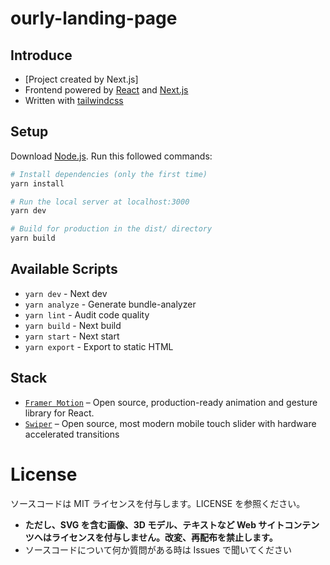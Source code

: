 # ourly-landing-page

## Introduce

- [Project created by Next.js]
- Frontend powered by [React](https://github.com/facebook/react) and [Next.js](https://github.com/vercel/next.js)
- Written with [tailwindcss](https://github.com/tailwindlabs/tailwindcss)

## Setup

Download [Node.js](https://nodejs.org/en/download/). Run this followed commands:

```bash
# Install dependencies (only the first time)
yarn install

# Run the local server at localhost:3000
yarn dev

# Build for production in the dist/ directory
yarn build
```

## Available Scripts

- `yarn dev` - Next dev
- `yarn analyze` - Generate bundle-analyzer
- `yarn lint` - Audit code quality
- `yarn build` - Next build
- `yarn start` - Next start
- `yarn export` - Export to static HTML

## Stack

- [`Framer Motion`](https://github.com/framer/motion) &ndash; Open source, production-ready animation and gesture library for React.
- [`Swiper`](https://github.com/nolimits4web/swiper) &ndash; Open source, most modern mobile touch slider with hardware accelerated transitions

# License

ソースコードは MIT ライセンスを付与します。LICENSE を参照ください。

- **ただし、SVG を含む画像、3D モデル、テキストなど Web サイトコンテンツへはライセンスを付与しません。改変、再配布を禁止します。**
- ソースコードについて何か質問がある時は Issues で聞いてください
